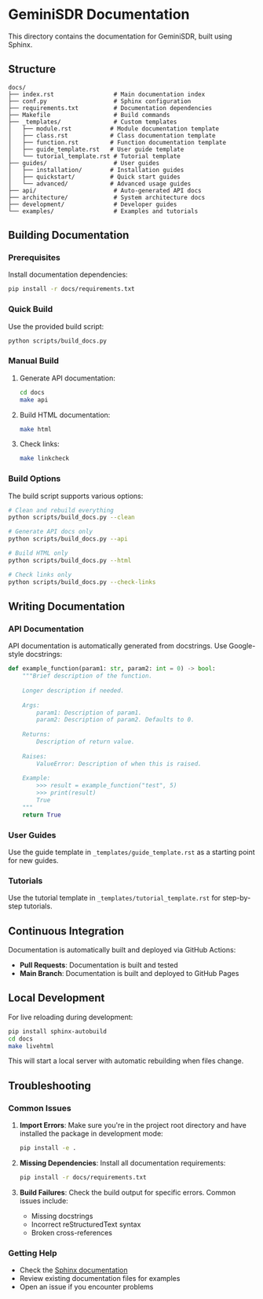 # GeminiSDR Documentation

This directory contains the documentation for GeminiSDR, built using Sphinx.

## Structure

```
docs/
├── index.rst                 # Main documentation index
├── conf.py                   # Sphinx configuration
├── requirements.txt          # Documentation dependencies
├── Makefile                  # Build commands
├── _templates/               # Custom templates
│   ├── module.rst           # Module documentation template
│   ├── class.rst            # Class documentation template
│   ├── function.rst         # Function documentation template
│   ├── guide_template.rst   # User guide template
│   └── tutorial_template.rst # Tutorial template
├── guides/                   # User guides
│   ├── installation/        # Installation guides
│   ├── quickstart/          # Quick start guides
│   └── advanced/            # Advanced usage guides
├── api/                      # Auto-generated API docs
├── architecture/             # System architecture docs
├── development/              # Developer guides
└── examples/                 # Examples and tutorials
```

## Building Documentation

### Prerequisites

Install documentation dependencies:

```bash
pip install -r docs/requirements.txt
```

### Quick Build

Use the provided build script:

```bash
python scripts/build_docs.py
```

### Manual Build

1. Generate API documentation:
   ```bash
   cd docs
   make api
   ```

2. Build HTML documentation:
   ```bash
   make html
   ```

3. Check links:
   ```bash
   make linkcheck
   ```

### Build Options

The build script supports various options:

```bash
# Clean and rebuild everything
python scripts/build_docs.py --clean

# Generate API docs only
python scripts/build_docs.py --api

# Build HTML only
python scripts/build_docs.py --html

# Check links only
python scripts/build_docs.py --check-links
```

## Writing Documentation

### API Documentation

API documentation is automatically generated from docstrings. Use Google-style docstrings:

```python
def example_function(param1: str, param2: int = 0) -> bool:
    """Brief description of the function.
    
    Longer description if needed.
    
    Args:
        param1: Description of param1.
        param2: Description of param2. Defaults to 0.
        
    Returns:
        Description of return value.
        
    Raises:
        ValueError: Description of when this is raised.
        
    Example:
        >>> result = example_function("test", 5)
        >>> print(result)
        True
    """
    return True
```

### User Guides

Use the guide template in `_templates/guide_template.rst` as a starting point for new guides.

### Tutorials

Use the tutorial template in `_templates/tutorial_template.rst` for step-by-step tutorials.

## Continuous Integration

Documentation is automatically built and deployed via GitHub Actions:

- **Pull Requests**: Documentation is built and tested
- **Main Branch**: Documentation is built and deployed to GitHub Pages

## Local Development

For live reloading during development:

```bash
pip install sphinx-autobuild
cd docs
make livehtml
```

This will start a local server with automatic rebuilding when files change.

## Troubleshooting

### Common Issues

1. **Import Errors**: Make sure you're in the project root directory and have installed the package in development mode:
   ```bash
   pip install -e .
   ```

2. **Missing Dependencies**: Install all documentation requirements:
   ```bash
   pip install -r docs/requirements.txt
   ```

3. **Build Failures**: Check the build output for specific errors. Common issues include:
   - Missing docstrings
   - Incorrect reStructuredText syntax
   - Broken cross-references

### Getting Help

- Check the [Sphinx documentation](https://www.sphinx-doc.org/)
- Review existing documentation files for examples
- Open an issue if you encounter problems